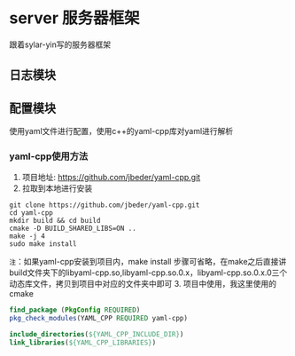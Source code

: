 # server 服务器框架
跟着sylar-yin写的服务器框架

## 日志模块

## 配置模块
使用yaml文件进行配置，使用c++的yaml-cpp库对yaml进行解析
### yaml-cpp使用方法
1. 项目地址:  https://github.com/jbeder/yaml-cpp.git
2. 拉取到本地进行安装
```shell
git clone https://github.com/jbeder/yaml-cpp.git
cd yaml-cpp
mkdir build && cd build
cmake -D BUILD_SHARED_LIBS=ON .. 
make -j 4
sudo make install 
```
`注`：如果yaml-cpp安装到项目内，make install 步骤可省略，在make之后直接讲build文件夹下的libyaml-cpp.so,libyaml-cpp.so.0.x，libyaml-cpp.so.0.x.0三个动态库文件，拷贝到项目中对应的文件夹中即可
3. 项目中使用，我这里使用的cmake
```cmake
find_package (PkgConfig REQUIRED)
pkg_check_modules(YAML_CPP REQUIRED yaml-cpp)

include_directories(${YAML_CPP_INCLUDE_DIR})
link_libraries(${YAML_CPP_LIBRARIES})

```
